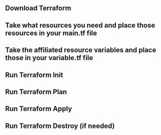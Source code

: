 ## Download Terraform

## Take what resources you need and place those resources in your main.tf file
## Take the affiliated resource variables and place those in your variable.tf file

## Run Terraform Init
## Run Terraform Plan
## Run Terraform Apply

## Run Terraform Destroy (if needed)

